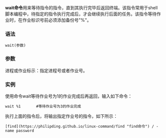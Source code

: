 **wait命令**用来等待指令的指令，直到其执行完毕后返回终端。该指令常用于shell脚本编程中，待指定的指令执行完成后，才会继续执行后面的任务。该指令等待作业时，在作业标识号前必须添加备份号"%"。

### 语法  

```
wait(参数)
```

### 参数  

进程或作业标示：指定进程号或者作业号。

### 实例  

使用命令wait等待作业号为1的作业完成后再返回，输入如下命令：

```
wait %1       #等待作业号为3的作业完成 
```

执行上面的指令后，将输出指定作业号的指令，如下所示：

```
[find](https://philipding.github.io/linux-command/find "find命令") / -name password
```